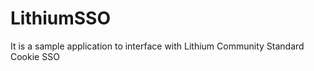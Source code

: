 LithiumSSO
==========

It is a sample application to interface with Lithium Community Standard Cookie SSO
